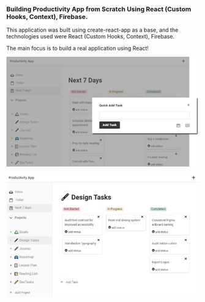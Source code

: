 ### Building Productivity App from Scratch Using React (Custom Hooks, Context), Firebase.

This application was built using create-react-app as a base, and the technologies used were React (Custom Hooks, Context), Firebase. 

The main focus is to build a real application using React!


![Preview](app-preview-two.jpg?raw=true)

![Preview](app-preview.jpg?raw=true)


